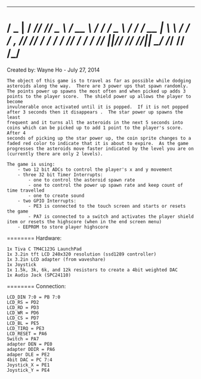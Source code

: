    ___    ____ ______ ___   ____    ____  ___   ____
  / _ |  / __//_  __// _ \ / __ \  /  _/ / _ \ /_  /
 / __ | _\ \   / /  / , _// /_/ / _/ /  / // /  / /_
/_/ |_|/___/  /_/  /_/|_| \____/ /___/ /____/  /___/
========
Created by: Wayne Ho - July 27, 2014
 
 	The object of this game is to travel as far as possible while dodging asteroids along the way.  There are 3 power ups that spawn randomly.
 	The points power up spawns the most often and when picked up adds 3 points to the player score.  The shield power up allows the player to become
 	invulnerable once activated until it is popped.  If it is not popped after 3 seconds then it disappears .  The star power up spawns the least
 	frequent and it turns all the asteroids in the next 5 seconds into coins which can be picked up to add 1 point to the player's score.  After 4
    seconds of picking up the star power up, the coin sprite changes to a faded red color to indicate that it is about to expire.  As the game
    progresses the asteroids move faster indicated by the level you are on (currently there are only 2 levels).
 
 	The game is using:
 		- two 12 bit ADCs to control the player's x and y movement
 		- three 32 bit Timer Interrupts:
 			- one to control the asteroid spawn rate
 			- one to control the power up spawn rate and keep count of time travelled
 			- one to create sound
 		- two GPIO Interrupts:
 			- PE3 is connected to the touch screen and starts or resets the game
 			- PA7 is connected to a switch and activates the player shield item or resets the highscore (when in the end screen menu)
 		- EEPROM to store player highscore
 
 
========
    Hardware:
 
    1x Tiva C TM4C123G LaunchPad
    1x 3.2in tft LCD 240x320 resolution (ssd1289 controller)
    1x 3.2in LCD adapter (from waveshare)
    1x Joystick
    1x 1.5k, 3k, 6k, and 12k resistors to create a 4bit weighted DAC
    1x Audio Jack (SPC24110)
 
========
   Connection:
 
  	LCD_DIN 7:0 = PB 7:0
    LCD_RS = PD2
    LCD_RD = PD3
    LCD_WR = PD6
    LCD_CS = PD7
    LCD_BL = PE5
    LCD_TIRQ = PE3
    LCD_RESET = PA6
    Switch = PA7
    adapter DEN = PE0
    adapter DDIR = PA6
    adaper DLE = PE2
    4bit DAC = PC 7:4
    Joystick_X = PE1
    Joystick_Y = PE4
